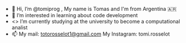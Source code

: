 - 👋 Hi, I’m @tomiprog , My name is Tomas and I'm from Argentina 🇦🇷
- 👀 I’m interested in learning about code development
- <> I’m currently studying at the university to become a computational analist
- 📫 My mail: totorosselot1@gmail.com
      My Instagram: tomi.rosselot

<!---
tomiprog/tomiprog is a ✨ special ✨ repository because its `README.md` (this file) appears on your GitHub profile.
You can click the Preview link to take a look at your changes.
--->
